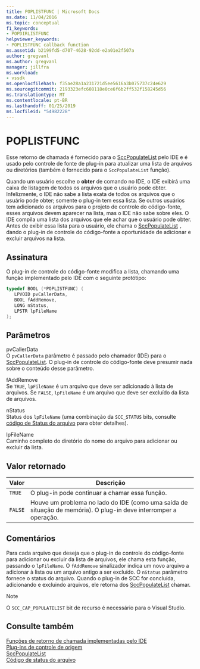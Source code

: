 ```yaml
---
title: POPLISTFUNC | Microsoft Docs
ms.date: 11/04/2016
ms.topic: conceptual
f1_keywords:
- POPDIRLISTFUNC
helpviewer_keywords:
- POPLISTFUNC callback function
ms.assetid: b2199fd5-d707-4628-92dd-e2a01e2f507a
author: gregvanl
ms.author: gregvanl
manager: jillfra
ms.workload:
- vssdk
ms.openlocfilehash: f35ae28a1a231721d5ee5616a3b075737c24e629
ms.sourcegitcommit: 2193323efc608118e0ce6f6b2ff532f158245d56
ms.translationtype: MT
ms.contentlocale: pt-BR
ms.lasthandoff: 01/25/2019
ms.locfileid: "54982228"
---
```

# <a name="poplistfunc"></a>POPLISTFUNC
Esse retorno de chamada é fornecido para o [SccPopulateList](../extensibility/sccpopulatelist-function.md) pelo IDE e é usado pelo controle de fonte de plug-in para atualizar uma lista de arquivos ou diretórios (também é fornecido para o `SccPopulateList` função).  
  
 Quando um usuário escolhe o **obter** de comando no IDE, o IDE exibirá uma caixa de listagem de todos os arquivos que o usuário pode obter. Infelizmente, o IDE não sabe a lista exata de todos os arquivos que o usuário pode obter; somente o plug-in tem essa lista. Se outros usuários tem adicionado os arquivos para o projeto de controle do código-fonte, esses arquivos devem aparecer na lista, mas o IDE não sabe sobre eles. O IDE compila uma lista dos arquivos que ele achar que o usuário pode obter. Antes de exibir essa lista para o usuário, ele chama o [SccPopulateList](../extensibility/sccpopulatelist-function.md) `,` dando o plug-in de controle do código-fonte a oportunidade de adicionar e excluir arquivos na lista.  
  
## <a name="signature"></a>Assinatura  
 O plug-in de controle do código-fonte modifica a lista, chamando uma função implementado pelo IDE com o seguinte protótipo:  
  
```cpp  
typedef BOOL (*POPLISTFUNC) (  
   LPVOID pvCallerData,  
   BOOL fAddRemove,  
   LONG nStatus,  
   LPSTR lpFileName  
);  
```  
  
## <a name="parameters"></a>Parâmetros  
 pvCallerData  
 O `pvCallerData` parâmetro é passado pelo chamador (IDE) para o [SccPopulateList](../extensibility/sccpopulatelist-function.md). O plug-in de controle do código-fonte deve presumir nada sobre o conteúdo desse parâmetro.  
  
 fAddRemove  
 Se `TRUE`, `lpFileName` é um arquivo que deve ser adicionado à lista de arquivos. Se `FALSE`, `lpFileName` é um arquivo que deve ser excluído da lista de arquivos.  
  
 nStatus  
 Status dos `lpFileName` (uma combinação da `SCC_STATUS` bits, consulte [código de Status do arquivo](../extensibility/file-status-code-enumerator.md) para obter detalhes).  
  
 lpFileName  
 Caminho completo do diretório do nome do arquivo para adicionar ou excluir da lista.  
  
## <a name="return-value"></a>Valor retornado  
  
|Valor|Descrição|  
|-----------|-----------------|  
|`TRUE`|O plug-in pode continuar a chamar essa função.|  
|`FALSE`|Houve um problema no lado do IDE (como uma saída de situação de memória). O plug-in deve interromper a operação.|  
  
## <a name="remarks"></a>Comentários  
 Para cada arquivo que deseja que o plug-in de controle do código-fonte para adicionar ou excluir da lista de arquivos, ele chama esta função, passando o `lpFileName`. O `fAddRemove` sinalizador indica um novo arquivo a adicionar à lista ou um arquivo antigo a ser excluído. O `nStatus` parâmetro fornece o status do arquivo. Quando o plug-in de SCC for concluída, adicionando e excluindo arquivos, ele retorna dos [SccPopulateList](../extensibility/sccpopulatelist-function.md) chamar.  
  
> [!NOTE]
>  O `SCC_CAP_POPULATELIST` bit de recurso é necessário para o Visual Studio.  
  
## <a name="see-also"></a>Consulte também  
 [Funções de retorno de chamada implementadas pelo IDE](../extensibility/callback-functions-implemented-by-the-ide.md)   
 [Plug-ins de controle de origem](../extensibility/source-control-plug-ins.md)   
 [SccPopulateList](../extensibility/sccpopulatelist-function.md)   
 [Código de status do arquivo](../extensibility/file-status-code-enumerator.md)